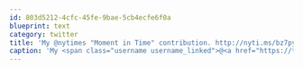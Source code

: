 ```yaml
---
id: 803d5212-4cfc-45fe-9bae-5cb4ecfe6f0a
blueprint: text
category: twitter
title: 'My @nytimes "Moment in Time" contribution. http://nyti.ms/bz7pyi If you like it, ''recommend'' it! #shamelessplug #kelowna'
caption: 'My <span class="username username_linked">@<a href="https://twitter.com/nytimes" title="The New York Times">nytimes</a></span> "Moment in Time" contribution. http://nyti.ms/bz7pyi If you like it, ''recommend'' it! <span class="hashtag hashtag_local">#<a href="http://tweettemp.darylchymko.ca/?tag=shamelessplug">shamelessplug</a> <span class="hashtag hashtag_local">#<a href="http://tweettemp.darylchymko.ca/?tag=kelowna">kelowna</a>'
---
```

